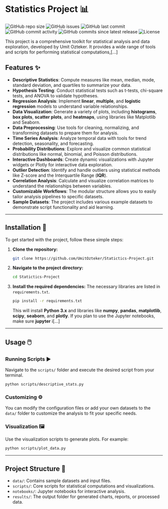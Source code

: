 # Statistics Project 📊

![GitHub repo size](https://img.shields.io/github/repo-size/UmitOzteker/Statictics-Project)
![GitHub issues](https://img.shields.io/github/issues/UmitOzteker/Statictics-Project)
![GitHub last commit](https://img.shields.io/github/last-commit/UmitOzteker/Statictics-Project)
![GitHub commit activity](https://img.shields.io/github/commit-activity/y/UmitOzteker/Statictics-Project)
![GitHub commits since latest release](https://img.shields.io/github/commits-since/UmitOzteker/Statictics-Project/latest)
![License](https://img.shields.io/github/license/UmitOzteker/Statictics-Project)

This project is a comprehensive toolkit for statistical analysis and data exploration, developed by Umit Ozteker. It provides a wide range of tools and scripts for performing statistical computations,[...]


## Features ✨

  * **Descriptive Statistics**: Compute measures like mean, median, mode, standard deviation, and quartiles to summarize your data.
  * **Hypothesis Testing**: Conduct statistical tests such as t-tests, chi-square tests, and ANOVA to validate hypotheses.
  * **Regression Analysis**: Implement **linear**, **multiple**, and **logistic regression** models to understand variable relationships.
  * **Data Visualization**: Generate a variety of plots, including **histograms**, **box plots**, **scatter plots**, and **heatmaps**, using libraries like Matplotlib and Seaborn.
  * **Data Preprocessing**: Use tools for cleaning, normalizing, and transforming datasets to prepare them for analysis.
  * **Time Series Analysis**: Analyze temporal data with tools for trend detection, seasonality, and forecasting.
  * **Probability Distributions**: Explore and visualize common statistical distributions like normal, binomial, and Poisson distributions.
  * **Interactive Dashboards**: Create dynamic visualizations with Jupyter widgets or Plotly for interactive data exploration.
  * **Outlier Detection**: Identify and handle outliers using statistical methods like Z-score and the Interquartile Range (**IQR**).
  * **Correlation Analysis**: Calculate and visualize correlation matrices to understand the relationships between variables.
  * **Customizable Workflows**: The modular structure allows you to easily tailor analysis pipelines to specific datasets.
  * **Sample Datasets**: The project includes various example datasets to demonstrate script functionality and aid learning.

-----

## Installation 🚀

To get started with the project, follow these simple steps:

1.  **Clone the repository:**
    ```bash
    git clone https://github.com/UmitOzteker/Statictics-Project.git
    ```
2.  **Navigate to the project directory:**
    ```bash
    cd Statictics-Project
    ```
3.  **Install the required dependencies:**
    The necessary libraries are listed in `requirements.txt`.
    ```bash
    pip install -r requirements.txt
    ```
    This will install **Python 3.x** and libraries like **numpy**, **pandas**, **matplotlib**, **scipy**, **seaborn**, and **plotly**. If you plan to use the Jupyter notebooks, make sure **jupyter** i[...]

-----

## Usage 🖱️

### Running Scripts ▶️

Navigate to the `scripts/` folder and execute the desired script from your terminal.

```bash
python scripts/descriptive_stats.py
```

### Customizing ⚙️

You can modify the configuration files or add your own datasets to the `data/` folder to customize the analysis to fit your specific needs.

### Visualization 🖼️

Use the visualization scripts to generate plots. For example:

```bash
python scripts/plot_data.py
```

-----

## Project Structure 📁

  * `data/`: Contains sample datasets and input files.
  * `scripts/`: Core scripts for statistical computations and visualizations.
  * `notebooks/`: Jupyter notebooks for interactive analysis.
  * `results/`: The output folder for generated charts, reports, or processed data.
